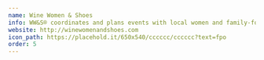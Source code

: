 ```yaml
---
name: Wine Women & Shoes
info: WW&S® coordinates and plans events with local women and family-focused charities, bringing fashion and wine know-how together under one roof. To date, they have raised over $37 million with their charity partners.
website: http://winewomenandshoes.com
icon_path: https://placehold.it/650x540/cccccc/cccccc?text=fpo
order: 5
---
```


